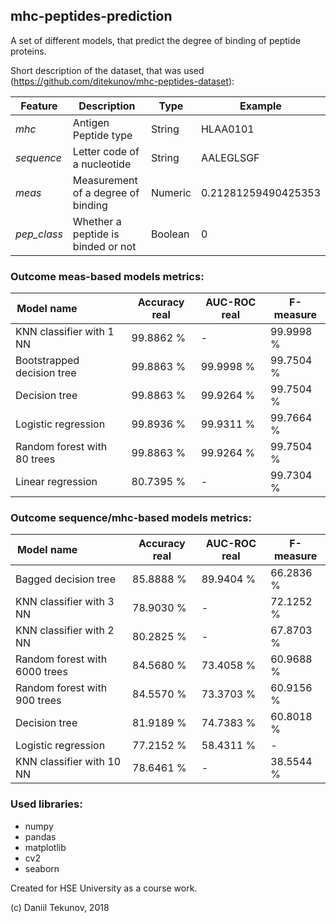 ## mhc-peptides-prediction
A set of different models, that predict the degree of binding of peptide proteins.

Short description of the dataset, that was used (https://github.com/ditekunov/mhc-peptides-dataset):

| Feature     | Description                        | Type    | Example             |
|-------------|------------------------------------|---------|---------------------|
| *mhc*       | Antigen Peptide type               | String  | HLAA0101            |
| *sequence*  | Letter code of a nucleotide        | String  | AALEGLSGF           |
| *meas*      | Measurement of a degree of binding | Numeric | 0.21281259490425353 |
| *pep_class* | Whether a peptide is binded or not | Boolean | 0                   |


### Outcome meas-based models metrics:

| Model name                  | Accuracy real | AUC-ROC real | F-measure |
|-----------------------------|---------------|--------------|-----------|
| KNN classifier with 1 NN    | 99.8862 %     | -            | 99.9998 % |
| Bootstrapped decision tree  | 99.8863 %     | 99.9998 %    | 99.7504 % |
| Decision tree               | 99.8863 %     | 99.9264 %    | 99.7504 % |
| Logistic regression         | 99.8936 %     | 99.9311 %    | 99.7664 % |
| Random forest with 80 trees | 99.8863 %     | 99.9264 %    | 99.7504 % |
| Linear regression           | 80.7395 %     | -            | 99.7304 % | 

### Outcome sequence/mhc-based models metrics:

| Model name                  | Accuracy real | AUC-ROC real | F-measure |
|-----------------------------|---------------|--------------|-----------|
| Bagged decision tree        | 85.8888 %     | 89.9404 %    | 66.2836 % |
| KNN classifier with 3 NN    | 78.9030 %     | -            | 72.1252 % |
| KNN classifier with 2 NN    | 80.2825 %     | -            | 67.8703 % |
|Random forest with 6000 trees| 84.5680 %     | 73.4058 %    | 60.9688 % |
| Random forest with 900 trees| 84.5570 %     | 73.3703 %    | 60.9156 % | 
| Decision tree               | 81.9189 %     | 74.7383 %    | 60.8018 % | 
| Logistic regression         | 77.2152 %     | 58.4311 %    | -         | 
| KNN classifier with 10 NN   | 78.6461 %     | -            | 38.5544 % | 




### Used libraries:

* numpy
* pandas
* matplotlib
* cv2
* seaborn

Created for HSE University as a course work.

(c) Daniil Tekunov, 2018
